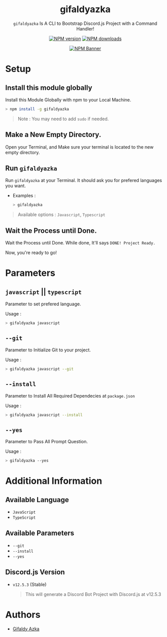 <div align="center">
<h1 >gifaldyazka</h1>

<p><code>gifaldyazka</code> Is A CLI to Bootstrap Discord.js Project with a Command Handler!</p>

<p>
  <a href="https://npmjs.com/package/gifaldyazka"><img src="https://img.shields.io/npm/v/gifaldyazka?maxAge=3600" alt="NPM version" /></a>
  <a href="https://npmjs.com/package/gifaldyazka"><img src="https://img.shields.io/npm/dt/gifaldyazka?maxAge=3600" alt="NPM downloads" /></a>
</p>
<p>
  <a href="https://www.npmjs.com/package/gifaldyazka"><img src="https://nodei.co/npm/gifaldyazka.png?downloads=true&stars=true" alt="NPM Banner"></a>
</p>
</div>

# Setup

## Install this module globally

Install this Module Globally with npm to your Local Machine.

```bash
> npm install -g gifaldyazka
```

> Note : You may need to add `sudo` if needed.

## Make a New Empty Directory.

Open your Terminal, and Make sure your terminal is located to the new empty directory.

## Run `gifaldyazka`

Run `gifaldyazka` at your Terminal. It should ask you for prefered languages you want.

- Examples :

  ```bash
  > gifaldyazka
  ```

> Available options : `Javascript`, `Typescript`

## Wait the Process until Done.

Wait the Process until Done. While done, It'll says `DONE! Project Ready.`

Now, you're ready to go!

# Parameters

## **`javascript` || `typescript`**

Parameter to set prefered language.

Usage :

```bash
> gifaldyazka javascript
```

## **`--git`**

Parameter to Initialize Git to your project.

Usage :

```bash
> gifaldyazka javascript --git
```

## **`--install`**

Parameter to Install All Required Dependecies at `package.json`

Usage :

```bash
> gifaldyazka javascript --install
```

## **`--yes`**

Parameter to Pass All Prompt Question.

Usage :

```bash
> gifaldyazka --yes
```

# Additional Information

## Available Language

- `JavaScript`
- `TypeScript`

## Available Parameters

- `--git`
- `--install`
- `--yes`

## Discord.js Version

- `v12.5.3` (Stable)

  > This will generate a Discord Bot Project with Discord.js at v12.5.3

# Authors

- [Gifaldy Azka](https://github.com/gifaldyazkaa)

